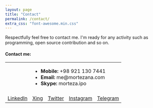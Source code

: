 ```yaml
---
layout: page
title: "Contact"
permalink: /contact/
extra_css: "font-awesome.min.css"
---
```

Respectfully feel free to contact me.
I'm ready for any activity such as programming, open source contribution and so on.

#### Contact me:

<table class="contact-table">
  <tr>
    <td class="contact-td-icon">
      <i class="fa fa-phone"></i>
    </td>
    <td colspan="4">
      <ul class="contact-info">
        <li><strong>Mobile:</strong> +98 921 130 7441</li>
        <li><strong>Email:</strong> me@mortezana.com</li>
        <li><strong>Skype:</strong> morteza.ipo</li>
      </ul>
    </td>
  </tr>
  <tr class="contact-tr-icon">
    <td>
      <a alt="My LinkedIn profile" href="https://www.linkedin.com/in/morteza-nourelahi-alamdari/">
        <i class="fa fa-linkedin"></i>
      </a>
    </td>
    <td>
      <a alt="My Xing link" href="https://www.xing.com/profile/Morteza_NourelahiAlamdari">
        <i class="fa fa-xing"></i>
      </a>
    </td>
    <td>
      <a alt="My Twitter link" href="https://twitter.com/mortezaipo">
        <i class="fa fa-twitter"></i>
      </a>
    </td>
    <td>
      <a alt="My Instagram link" href="https://www.instagram.com/mortezaipo/">
        <i class="fa fa-instagram"></i>
      </a>
    </td>
    <td>
      <a alt="My Telegram link" href="https://t.me/mortezaipo">
        <i class="fa fa-telegram"></i>
      </a>
    </td>
  </tr>
  <tr class="contact-tr-link">
    <td>
      <a alt="My LinkedIn profile" href="https://www.linkedin.com/in/morteza-nourelahi-alamdari/">LinkedIn</a>
    </td>
    <td>
      <a alt="My Xing link" href="https://www.xing.com/profile/Morteza_NourelahiAlamdari">Xing</a>
    </td>
    <td>
      <a alt="My Twitter link" href="https://twitter.com/mortezaipo">Twitter</a>
    </td>
    <td>
      <a alt="My Instagram link" href="https://www.instagram.com/mortezaipo/">Instagram</a>
    </td>
    <td>
      <a alt="My Telegram link" href="https://t.me/mortezaipo">Telegram</a>
    </td>
  </tr>
</table>
